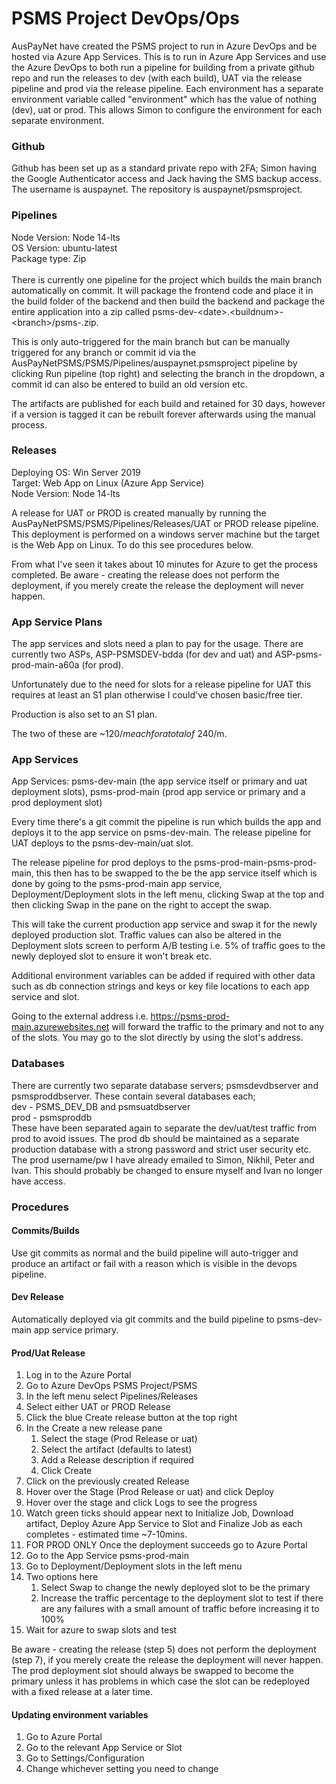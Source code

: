 # PSMS Project DevOps/Ops

AusPayNet have created the PSMS project to run in Azure DevOps and be hosted via Azure App Services.
This is to run in Azure App Services and use the Azure DevOps to both run a pipeline for building from a private github repo and run the releases to dev (with each build), UAT via the release pipeline and prod via the release pipeline.
Each environment has a separate environment variable called "environment" which has the value of nothing (dev), uat or prod.
This allows Simon to configure the environment for each separate environment.

### Github

Github has been set up as a standard private repo with 2FA; Simon having the Google Authenticator access and Jack having the SMS backup access.\
The username is auspaynet. The repository is auspaynet/psmsproject.

### Pipelines

Node Version: Node 14-lts\
OS Version: ubuntu-latest\
Package type: Zip\
\
There is currently one pipeline for the project which builds the main branch automatically on commit.
It will package the frontend code and place it in the build folder of the backend and then build the backend and package the entire application into a zip called psms-dev-&lt;date&gt;.&lt;buildnum&gt;-&lt;branch&gt;/psms-.zip.

This is only auto-triggered for the main branch but can be manually triggered for any branch or commit id via the AusPayNetPSMS/PSMS/Pipelines/auspaynet.psmsproject pipeline by clicking Run pipeline (top right) and selecting the branch in the dropdown, a commit id can also be entered to build an old version etc.

The artifacts are published for each build and retained for 30 days, however if a version is tagged it can be rebuilt forever afterwards using the manual process.

### Releases

Deploying OS: Win Server 2019\
Target: Web App on Linux (Azure App Service)\
Node Version: Node 14-lts

A release for UAT or PROD is created manually by running the AusPayNetPSMS/PSMS/Pipelines/Releases/UAT or PROD release pipeline.
This deployment is performed on a windows server machine but the target is the Web App on Linux.
To do this see procedures below.

From what I've seen it takes about 10 minutes for Azure to get the process completed.
Be aware - creating the release does not perform the deployment, if you merely create the release the deployment will never happen.

### App Service Plans

The app services and slots need a plan to pay for the usage. There are currently two ASPs, ASP-PSMSDEV-bdda (for dev and uat) and ASP-psms-prod-main-a60a (for prod).

Unfortunately due to the need for slots for a release pipeline for UAT this requires at least an S1 plan otherwise I could've chosen basic/free tier.

Production is also set to an S1 plan.

The two of these are ~$120/m each for a total of ~$240/m.

### App Services

App Services: psms-dev-main (the app service itself or primary and uat deployment slots), psms-prod-main (prod app service or primary and a prod deployment slot)

Every time there's a git commit the pipeline is run which builds the app and deploys it to the app service on psms-dev-main.
The release pipeline for UAT deploys to the psms-dev-main/uat slot.

The release pipeline for prod deploys to the psms-prod-main-psms-prod-main, this then has to be swapped to the be the app service itself which is done by going to the psms-prod-main app service, Deployment/Deployment slots in the left menu, clicking Swap at the top and then clicking Swap in the pane on the right to accept the swap.

This will take the current production app service and swap it for the newly deployed production slot.
Traffic values can also be altered in the Deployment slots screen to perform A/B testing i.e. 5% of traffic goes to the newly deployed slot to ensure it won't break etc.

Additional environment variables can be added if required with other data such as db connection strings and keys or key file locations to each app service and slot.

Going to the external address i.e. https://psms-prod-main.azurewebsites.net will forward the traffic to the primary and not to any of the slots. You may go to the slot directly by using the slot's address.

### Databases

There are currently two separate database servers; psmsdevdbserver and psmsproddbserver. These contain several databases each;\
dev - PSMS_DEV_DB and psmsuatdbserver\
prod - psmsproddb\
These have been separated again to separate the dev/uat/test traffic from prod to avoid issues.
The prod db should be maintained as a separate production database with a strong password and strict user security etc.
The prod username/pw I have already emailed to Simon, Nikhil, Peter and Ivan.
This should probably be changed to ensure myself and Ivan no longer have access.

### Procedures
#### Commits/Builds
Use git commits as normal and the build pipeline will auto-trigger and produce an artifact or fail with a reason which is visible in the devops pipeline.
#### Dev Release
Automatically deployed via git commits and the build pipeline to psms-dev-main app service primary.
#### Prod/Uat Release
1. Log in to the Azure Portal
2. Go to Azure DevOps PSMS Project/PSMS
3. In the left menu select Pipelines/Releases
4. Select either UAT or PROD Release
5. Click the blue Create release button at the top right
6. In the Create a new release pane 
   1. Select the stage (Prod Release or uat)
   2. Select the artifact (defaults to latest)
   3. Add a Release description if required
   4. Click Create
7. Click on the previously created Release
8. Hover over the Stage (Prod Release or uat) and click Deploy
9. Hover over the stage and click Logs to see the progress
10. Watch green ticks should appear next to Initialize Job, Download artifact, Deploy Azure App Service to Slot and Finalize Job as each completes - estimated time ~7-10mins.
11. FOR PROD ONLY Once the deployment succeeds go to Azure Portal
12. Go to the App Service psms-prod-main
13. Go to Deployment/Deployment slots in the left menu
14. Two options here
    1. Select Swap to change the newly deployed slot to be the primary
    2. Increase the traffic percentage to the deployment slot to test if there are any failures with a small amount of traffic before increasing it to 100%
15. Wait for azure to swap slots and test

Be aware - creating the release (step 5) does not perform the deployment (step 7), if you merely create the release the deployment will never happen.\
The prod deployment slot should always be swapped to become the primary unless it has problems in which case the slot can be redeployed with a fixed release at a later time.

#### Updating environment variables
1. Go to Azure Portal
2. Go to the relevant App Service or Slot
3. Go to Settings/Configuration
4. Change whichever setting you need to change
